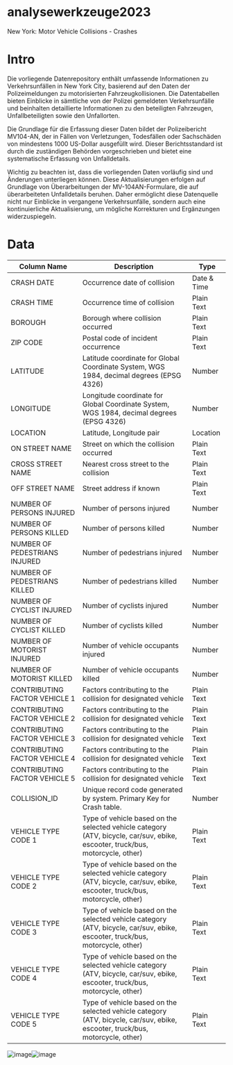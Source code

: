 # analysewerkzeuge2023
New York: Motor Vehicle Collisions - Crashes



# Intro
Die vorliegende Datenrepository enthält umfassende Informationen zu Verkehrsunfällen in New York City, basierend auf den Daten der Polizeimeldungen zu motorisierten Fahrzeugkollisionen. Die Datentabellen bieten Einblicke in sämtliche von der Polizei gemeldeten Verkehrsunfälle und beinhalten detaillierte Informationen zu den beteiligten Fahrzeugen, Unfallbeteiligten sowie den Unfallorten.

Die Grundlage für die Erfassung dieser Daten bildet der Polizeibericht MV104-AN, der in Fällen von Verletzungen, Todesfällen oder Sachschäden von mindestens 1000 US-Dollar ausgefüllt wird. Dieser Berichtsstandard ist durch die zuständigen Behörden vorgeschrieben und bietet eine systematische Erfassung von Unfalldetails.

Wichtig zu beachten ist, dass die vorliegenden Daten vorläufig sind und Änderungen unterliegen können. Diese Aktualisierungen erfolgen auf Grundlage von Überarbeitungen der MV-104AN-Formulare, die auf überarbeiteten Unfalldetails beruhen. Daher ermöglicht diese Datenquelle nicht nur Einblicke in vergangene Verkehrsunfälle, sondern auch eine kontinuierliche Aktualisierung, um mögliche Korrekturen und Ergänzungen widerzuspiegeln.

# Data 
| Column Name                    | Description                                                      | Type           |
|---------------------------------|------------------------------------------------------------------|----------------|
| CRASH DATE                      | Occurrence date of collision                                     | Date & Time    |
| CRASH TIME                      | Occurrence time of collision                                     | Plain Text     |
| BOROUGH                         | Borough where collision occurred                                 | Plain Text     |
| ZIP CODE                        | Postal code of incident occurrence                               | Plain Text     |
| LATITUDE                        | Latitude coordinate for Global Coordinate System, WGS 1984, decimal degrees (EPSG 4326) | Number         |
| LONGITUDE                       | Longitude coordinate for Global Coordinate System, WGS 1984, decimal degrees (EPSG 4326) | Number         |
| LOCATION                        | Latitude, Longitude pair                                          | Location       |
| ON STREET NAME                  | Street on which the collision occurred                           | Plain Text     |
| CROSS STREET NAME               | Nearest cross street to the collision                             | Plain Text     |
| OFF STREET NAME                 | Street address if known                                           | Plain Text     |
| NUMBER OF PERSONS INJURED       | Number of persons injured                                         | Number         |
| NUMBER OF PERSONS KILLED        | Number of persons killed                                          | Number         |
| NUMBER OF PEDESTRIANS INJURED   | Number of pedestrians injured                                     | Number         |
| NUMBER OF PEDESTRIANS KILLED    | Number of pedestrians killed                                      | Number         |
| NUMBER OF CYCLIST INJURED       | Number of cyclists injured                                        | Number         |
| NUMBER OF CYCLIST KILLED        | Number of cyclists killed                                         | Number         |
| NUMBER OF MOTORIST INJURED      | Number of vehicle occupants injured                               | Number         |
| NUMBER OF MOTORIST KILLED       | Number of vehicle occupants killed                                | Number         |
| CONTRIBUTING FACTOR VEHICLE 1   | Factors contributing to the collision for designated vehicle      | Plain Text     |
| CONTRIBUTING FACTOR VEHICLE 2   | Factors contributing to the collision for designated vehicle      | Plain Text     |
| CONTRIBUTING FACTOR VEHICLE 3   | Factors contributing to the collision for designated vehicle      | Plain Text     |
| CONTRIBUTING FACTOR VEHICLE 4   | Factors contributing to the collision for designated vehicle      | Plain Text     |
| CONTRIBUTING FACTOR VEHICLE 5   | Factors contributing to the collision for designated vehicle      | Plain Text     |
| COLLISION_ID                    | Unique record code generated by system. Primary Key for Crash table. | Number         |
| VEHICLE TYPE CODE 1             | Type of vehicle based on the selected vehicle category (ATV, bicycle, car/suv, ebike, escooter, truck/bus, motorcycle, other) | Plain Text     |
| VEHICLE TYPE CODE 2             | Type of vehicle based on the selected vehicle category (ATV, bicycle, car/suv, ebike, escooter, truck/bus, motorcycle, other) | Plain Text     |
| VEHICLE TYPE CODE 3             | Type of vehicle based on the selected vehicle category (ATV, bicycle, car/suv, ebike, escooter, truck/bus, motorcycle, other) | Plain Text     |
| VEHICLE TYPE CODE 4             | Type of vehicle based on the selected vehicle category (ATV, bicycle, car/suv, ebike, escooter, truck/bus, motorcycle, other) | Plain Text     |
| VEHICLE TYPE CODE 5             | Type of vehicle based on the selected vehicle category (ATV, bicycle, car/suv, ebike, escooter, truck/bus, motorcycle, other) | Plain Text     |


![image](https://github.com/viktorialisa/analysewerkzeuge2023/assets/108334462/ec36639f-3c38-48be-a9bd-9a054c54a490)![image](https://github.com/viktorialisa/analysewerkzeuge2023/assets/108334462/842dc547-2a3f-4e2e-a03b-3116870a9c7b)





